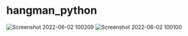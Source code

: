 # hangman_python
![Screenshot 2022-06-02 100209](https://user-images.githubusercontent.com/86543368/171674387-4b099f4e-6055-4c1e-851a-57d5d7fd252c.png)
![Screenshot 2022-06-02 100100](https://user-images.githubusercontent.com/86543368/171674417-6cd24d00-19e6-4309-b39a-5ea89fb54824.png)
